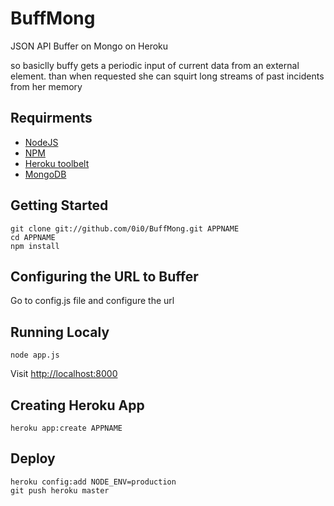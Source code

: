 BuffMong
========

JSON API Buffer on Mongo on Heroku

so basiclly buffy gets a periodic input of current data from an external element.
than when requested she can squirt long streams of past incidents from her memory

## Requirments
* [NodeJS](http://github.com/ry/node)
* [NPM](http://github.com/isaacs/npm)
* [Heroku toolbelt](https://toolbelt.heroku.com/)
* [MongoDB](https://www.mongodb.org/)


## Getting Started
    git clone git://github.com/0i0/BuffMong.git APPNAME
    cd APPNAME
    npm install

## Configuring the URL to  Buffer

Go to config.js file and configure the url
    
## Running Localy
    node app.js
Visit [http://localhost:8000](http://localhost:8000)

## Creating Heroku App
    heroku app:create APPNAME

## Deploy
    heroku config:add NODE_ENV=production
    git push heroku master